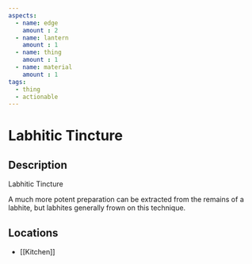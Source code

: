 ```yaml
---
aspects: 
  - name: edge
    amount : 2
  - name: lantern
    amount : 1
  - name: thing
    amount : 1
  - name: material
    amount : 1
tags:
  - thing
  - actionable
---
```


# Labhitic Tincture

## Description
Labhitic Tincture

A much more potent preparation can be extracted from the remains of a labhite, but labhites generally frown on this technique.
## Locations
- [[Kitchen]]